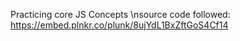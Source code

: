 Practicing core JS Concepts
\nsource code followed: https://embed.plnkr.co/plunk/8ujYdL1BxZftGoS4Cf14
